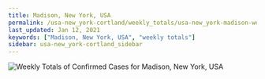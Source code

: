 ```yaml
---
title: Madison, New York, USA
permalink: /usa-new_york-cortland/weekly_totals/usa-new_york-madison-weekly_totals.html
last_updated: Jan 12, 2021
keywords: ["Madison, New York, USA", "weekly totals"]
sidebar: usa-new_york-cortland_sidebar
---
```


![Weekly Totals of Confirmed Cases for Madison, New York, USA](/covid_tracker/images/graphs/usa-new_york-madison-weekly_totals_graph.png)
